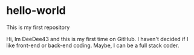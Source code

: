 # hello-world
This is my first repository

Hi, Im DeeDee43 and this is my first time on GitHub. 
I haven't decided if I like front-end or back-end coding. 
Maybe, I can be a full stack coder.
